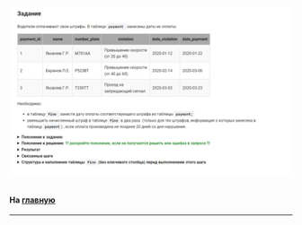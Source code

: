 

<img src="../art/1.7.6.task.png" alt="solution" >

```sql

```

#### На [главную](https://github.com/BEPb/stepik_sql#readme)

---



